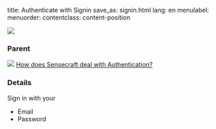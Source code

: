 title: Authenticate with Signin
save_as: signin.html
lang: en
menulabel:
menuorder:
contentclass: content-position

![]({static}/images/image033.png)

### Parent
![]({static}/images/ibis/issue_sm.png) [How does Sensecraft deal with Authentication?](howauthenticate.html)

### Details

Sign in with your

* Email
* Password
